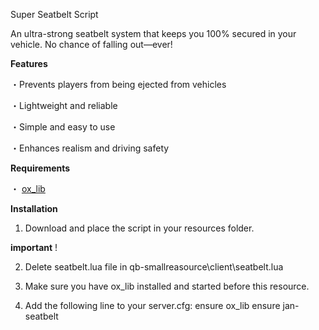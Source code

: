 Super Seatbelt Script

An ultra-strong seatbelt system that keeps you 100% secured in your vehicle. No chance of falling out—ever!

**Features**

・Prevents players from being ejected from vehicles

・Lightweight and reliable

・Simple and easy to use

・Enhances realism and driving safety

**Requirements**

・ [ox_lib](https://github.com/overextended/ox_lib/releases)

**Installation**

1) Download and place the script in your resources folder.

**important** !

2) Delete seatbelt.lua file in qb-smallreasource\client\seatbelt.lua

3) Make sure you have ox_lib installed and started before this resource.

4) Add the following line to your server.cfg: 
ensure ox_lib
ensure jan-seatbelt

